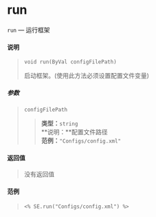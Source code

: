 run
===
`run` &mdash; 运行框架

#### 说明  
>     void run(ByVal configFilePath)
> 启动框架。(使用此方法必须设置配置文件变量)

##### 参数
> `configFilePath`  
>> **类型：**`string`  
>> **说明：**配置文件路径  
>> **范例：**`"Configs/config.xml"`

#### 返回值
> 没有返回值

#### 范例
>     <% SE.run("Configs/config.xml") %>